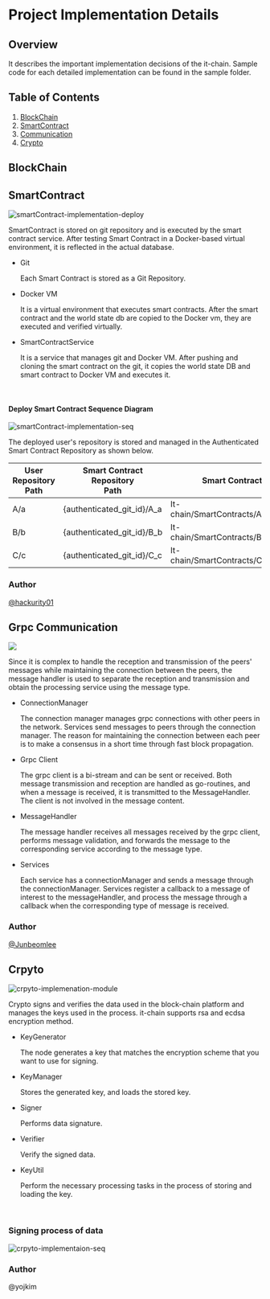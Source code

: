 # Project Implementation Details



## Overview

It describes the important implementation decisions of the it-chain. Sample code for each detailed implementation can be found in the sample folder. 



## Table of Contents

1. [BlockChain](#BlockChain)
2. [SmartContract](#SmartContract)
3. [Communication](#Communication)
4. [Crypto](#Crypto)



## BlockChain <a name="BlockChain"></a>



## SmartContract <a name="SmartContract"></a>

![smartContract-implementation-deploy](./images/smartContract-implementation-deploy.png)

SmartContract is stored on git repository and is executed by the smart contract service. After testing Smart Contract in a Docker-based virtual environment, it is reflected in the actual database.

- Git

  Each Smart Contract is stored as a Git Repository.

- Docker VM

  It is a virtual environment that executes smart contracts. After the smart contract and the world state db are copied to the Docker vm, they are executed and verified virtually.

- SmartContractService

  It is a service that manages git and Docker VM. After pushing and cloning the smart contract on the git, it copies the world state DB and smart contract to Docker VM and executes it.

  ​

#### Deploy Smart Contract Sequence Diagram

![smartContract-implementation-seq](./images/smartContract-implementation-seq.png)

The deployed user's repository is stored and managed in the Authenticated Smart Contract Repository as shown below.

| User <br />Repository <br />Path | Smart Contract <br />Repository <br />Path | Smart Contract File Path                 |
| -------------------------------- | ---------------------------------------- | ---------------------------------------- |
| A/a                              | {authenticated_git_id}/A_a               | It-chain/SmartContracts/A_a/{commit_hash} |
| B/b                              | {authenticated_git_id}/B_b               | It-chain/SmartContracts/B_b/{commit_hash} |
| C/c                              | {authenticated_git_id}/C_c               | It-chain/SmartContracts/C_c/{commit_hash} |



### Author

[@hackurity01](https://github.com/hackurity01)

## Grpc Communication <a name="Communication"></a>

<img src="./images/grpc implementation.png"></img>

Since it is complex to handle the reception and transmission of the peers' messages while maintaining the connection between the peers, the message handler is used to separate the reception and transmission and obtain the processing service using the message type.

- ConnectionManager

  The connection manager manages grpc connections with other peers in the network. Services send messages to peers through the connection manager. The reason for maintaining the connection between each peer is to make a consensus in a short time through fast block propagation.

- Grpc Client

  The grpc client is a bi-stream and can be sent or received. Both message transmission and reception are handled as go-routines, and when a message is received, it is transmitted to the MessageHandler. The client is not involved in the message content.

- MessageHandler

  The message handler receives all messages received by the grpc client, performs message validation, and forwards the message to the corresponding service according to the message type.

- Services

  Each service has a connectionManager and sends a message through the connectionManager. Services register a callback to a message of interest to the messageHandler, and process the message through a callback when the corresponding type of message is received.

### Author

[@Junbeomlee](https://github.com/junbeomlee)


## Crpyto <a name="Crypto"></a>

![crpyto-implemenation-module](./images/crpyto-implemenation-module.png)

Crypto signs and verifies the data used in the block-chain platform and manages the keys used in the process. it-chain supports rsa and ecdsa encryption method.

- KeyGenerator

  The node generates a key that matches the encryption scheme that you want to use for signing.

- KeyManager

  Stores the generated key, and loads the stored key.

- Signer

  Performs data signature.

- Verifier

  Verify the signed data.

- KeyUtil

  Perform the necessary processing tasks in the process of storing and loading the key.

<br>

### Signing process of data
![crpyto-implementaion-seq](./images/crpyto-implementaion-seq.png)
						
### Author

@yojkim

